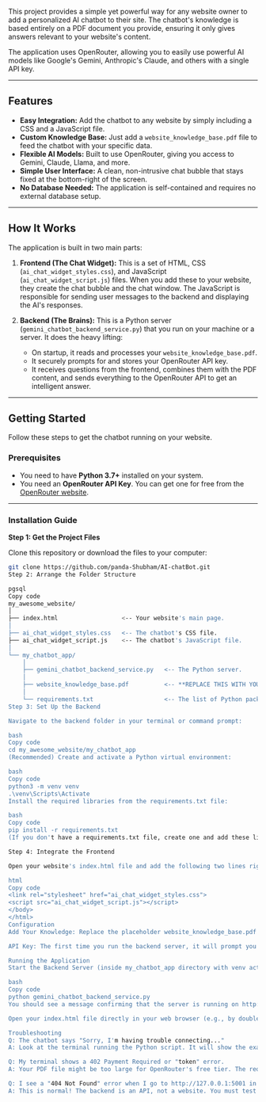 
This project provides a simple yet powerful way for any website owner to add a personalized AI chatbot to their site. The chatbot's knowledge is based entirely on a PDF document you provide, ensuring it only gives answers relevant to your website's content.

The application uses OpenRouter, allowing you to easily use powerful AI models like Google's Gemini, Anthropic's Claude, and others with a single API key.

---

## Features

- **Easy Integration:** Add the chatbot to any website by simply including a CSS and a JavaScript file.
- **Custom Knowledge Base:** Just add a `website_knowledge_base.pdf` file to feed the chatbot with your specific data.
- **Flexible AI Models:** Built to use OpenRouter, giving you access to Gemini, Claude, Llama, and more.
- **Simple User Interface:** A clean, non-intrusive chat bubble that stays fixed at the bottom-right of the screen.
- **No Database Needed:** The application is self-contained and requires no external database setup.

---

## How It Works

The application is built in two main parts:

1. **Frontend (The Chat Widget):** This is a set of HTML, CSS (`ai_chat_widget_styles.css`), and JavaScript (`ai_chat_widget_script.js`) files. When you add these to your website, they create the chat bubble and the chat window. The JavaScript is responsible for sending user messages to the backend and displaying the AI's responses.

2. **Backend (The Brains):** This is a Python server (`gemini_chatbot_backend_service.py`) that you run on your machine or a server. It does the heavy lifting:
   - On startup, it reads and processes your `website_knowledge_base.pdf`.
   - It securely prompts for and stores your OpenRouter API key.
   - It receives questions from the frontend, combines them with the PDF content, and sends everything to the OpenRouter API to get an intelligent answer.

---

## Getting Started

Follow these steps to get the chatbot running on your website.

### Prerequisites

- You need to have **Python 3.7+** installed on your system.
- You need an **OpenRouter API Key**. You can get one for free from the [OpenRouter website](https://openrouter.ai/).

---

### Installation Guide

**Step 1: Get the Project Files**

Clone this repository or download the files to your computer:

```bash
git clone https://github.com/panda-Shubham/AI-chatBot.git
Step 2: Arrange the Folder Structure

pgsql
Copy code
my_awesome_website/
│
├── index.html                  <-- Your website's main page.
│
├── ai_chat_widget_styles.css   <-- The chatbot's CSS file.
├── ai_chat_widget_script.js    <-- The chatbot's JavaScript file.
│
└── my_chatbot_app/
    │
    ├── gemini_chatbot_backend_service.py   <-- The Python server.
    │
    ├── website_knowledge_base.pdf          <-- **REPLACE THIS WITH YOUR PDF**
    │
    └── requirements.txt                    <-- The list of Python packages.
Step 3: Set Up the Backend

Navigate to the backend folder in your terminal or command prompt:

bash
Copy code
cd my_awesome_website/my_chatbot_app
(Recommended) Create and activate a Python virtual environment:

bash
Copy code
python3 -m venv venv
.\venv\Scripts\Activate
Install the required libraries from the requirements.txt file:

bash
Copy code
pip install -r requirements.txt
(If you don't have a requirements.txt file, create one and add these lines: openai, flask, PyPDF2, python-dotenv, flask-cors)

Step 4: Integrate the Frontend

Open your website's index.html file and add the following two lines right before the closing </body> tag:

html
Copy code
<link rel="stylesheet" href="ai_chat_widget_styles.css">
<script src="ai_chat_widget_script.js"></script>
</body>
</html>
Configuration
Add Your Knowledge: Replace the placeholder website_knowledge_base.pdf file inside the my_chatbot_app folder with your own PDF.

API Key: The first time you run the backend server, it will prompt you to enter your OpenRouter API key in the terminal. It will be securely saved in a .env file for future use.

Running the Application
Start the Backend Server (inside my_chatbot_app directory with venv active):

bash
Copy code
python gemini_chatbot_backend_service.py
You should see a message confirming that the server is running on http://127.0.0.1:5001.

Open your index.html file directly in your web browser (e.g., by double-clicking it). Do not navigate to the server URL in your browser. The chatbot bubble should appear in the bottom-right corner.

Troubleshooting
Q: The chatbot says "Sorry, I'm having trouble connecting..."
A: Look at the terminal running the Python script. It will show the exact error. Often caused by an invalid API key or OpenRouter account issue.

Q: My terminal shows a 402 Payment Required or "token" error.
A: Your PDF file might be too large for OpenRouter's free tier. The request (PDF text + your question) is exceeding the token limit. Try using a smaller PDF or upgrading your OpenRouter plan.

Q: I see a "404 Not Found" error when I go to http://127.0.0.1:5001 in my browser.
A: This is normal! The backend is an API, not a website. You must test the chatbot by opening your actual index.html file in your browser.
